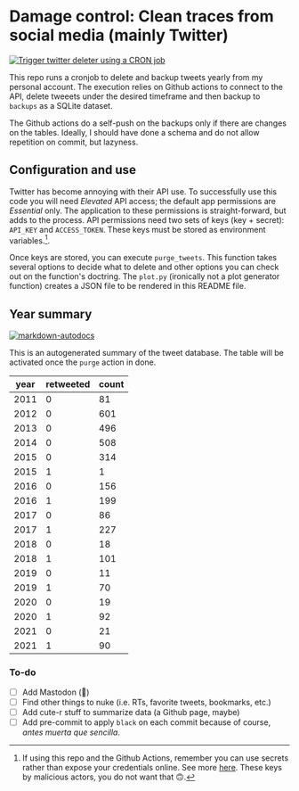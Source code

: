 # Damage control: Clean traces from social media (mainly Twitter)

[![Trigger twitter deleter using a CRON
job](https://github.com/ivanhigueram/damage_control/actions/workflows/scheduled-build.yml/badge.svg)](https://github.com/ivanhigueram/damage_control/actions/workflows/scheduled-build.yml)

This repo runs a cronjob to delete and backup tweets yearly from my personal
account. The execution relies on Github actions to connect to the API, delete
tweeets under the desired timeframe and then backup to `backups` as a SQLite
dataset. 

The Github actions do a self-push on the backups only if there are changes on
the tables. Ideally, I should have done a schema and do not allow repetition on
commit, but lazyness. 

## Configuration and use

Twitter has become annoying with their API use. To successfully use this code
you will need *Elevated* API access; the default app permissions are *Essential*
only. The application to these permissions is straight-forward, but adds to the
process. API permissions need two sets of keys (key + secret): `API_KEY` and
`ACCESS_TOKEN`. These keys must be stored as environment variables.[^1]. 

Once keys are stored, you can execute `purge_tweets`. This function takes
several options to decide what to delete and other options you can check out on
the function's doctring. The `plot.py` (ironically not a plot generator
function) creates a JSON file to be rendered in this README file.  

[^1]: If using this repo and the Github Actions, remember you can use secrets
    rather than expose your credentials online. See more
[here](https://docs.github.com/en/actions/security-guides/encrypted-secrets).
These keys by malicious actors, you do not want that :upside_down_face:.  

## Year summary
[![markdown-autodocs](https://github.com/ivanhigueram/damage_control/actions/workflows/update_readme.yml/badge.svg)](https://github.com/ivanhigueram/damage_control/actions/workflows/update_readme.yml)

This is an autogenerated summary of the tweet database. The table will be
activated once the `purge` action in done.   

<!-- MARKDOWN-AUTO-DOCS:START (JSON_TO_HTML_TABLE:src=./backups/year_groupby.json) -->
<table class="JSON-TO-HTML-TABLE"><thead><tr><th class="year-th">year</th><th class="retweeted-th">retweeted</th><th class="count-th">count</th></tr></thead><tbody ><tr ><td class="year-td td_num">2011</td><td class="retweeted-td td_num">0</td><td class="count-td td_num">81</td></tr>
<tr ><td class="year-td td_num">2012</td><td class="retweeted-td td_num">0</td><td class="count-td td_num">601</td></tr>
<tr ><td class="year-td td_num">2013</td><td class="retweeted-td td_num">0</td><td class="count-td td_num">496</td></tr>
<tr ><td class="year-td td_num">2014</td><td class="retweeted-td td_num">0</td><td class="count-td td_num">508</td></tr>
<tr ><td class="year-td td_num">2015</td><td class="retweeted-td td_num">0</td><td class="count-td td_num">314</td></tr>
<tr ><td class="year-td td_num">2015</td><td class="retweeted-td td_num">1</td><td class="count-td td_num">1</td></tr>
<tr ><td class="year-td td_num">2016</td><td class="retweeted-td td_num">0</td><td class="count-td td_num">156</td></tr>
<tr ><td class="year-td td_num">2016</td><td class="retweeted-td td_num">1</td><td class="count-td td_num">199</td></tr>
<tr ><td class="year-td td_num">2017</td><td class="retweeted-td td_num">0</td><td class="count-td td_num">86</td></tr>
<tr ><td class="year-td td_num">2017</td><td class="retweeted-td td_num">1</td><td class="count-td td_num">227</td></tr>
<tr ><td class="year-td td_num">2018</td><td class="retweeted-td td_num">0</td><td class="count-td td_num">18</td></tr>
<tr ><td class="year-td td_num">2018</td><td class="retweeted-td td_num">1</td><td class="count-td td_num">101</td></tr>
<tr ><td class="year-td td_num">2019</td><td class="retweeted-td td_num">0</td><td class="count-td td_num">11</td></tr>
<tr ><td class="year-td td_num">2019</td><td class="retweeted-td td_num">1</td><td class="count-td td_num">70</td></tr>
<tr ><td class="year-td td_num">2020</td><td class="retweeted-td td_num">0</td><td class="count-td td_num">19</td></tr>
<tr ><td class="year-td td_num">2020</td><td class="retweeted-td td_num">1</td><td class="count-td td_num">92</td></tr>
<tr ><td class="year-td td_num">2021</td><td class="retweeted-td td_num">0</td><td class="count-td td_num">21</td></tr>
<tr ><td class="year-td td_num">2021</td><td class="retweeted-td td_num">1</td><td class="count-td td_num">90</td></tr></tbody></table>
<!-- MARKDOWN-AUTO-DOCS:END -->

### To-do
 - [ ] Add Mastodon (:elephant:)
 - [ ] Find other things to nuke (i.e. RTs, favorite tweets, bookmarks, etc.)
 - [ ] Add cute-r stuff to summarize data (a Github page, maybe)
 - [ ] Add pre-commit to apply `black` on each commit because of course, *antes
   muerta que sencilla*. 
